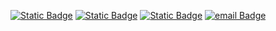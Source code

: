 [![Static Badge](https://img.shields.io/badge/-B2C-660099?style=for-the-badge)](#)
[![Static Badge](https://img.shields.io/badge/-App%20Vivo-660099?style=for-the-badge)](#)
[![Static Badge](https://img.shields.io/badge/-Squad%20Charlie%20Brown-660099?style=for-the-badge)](#)
[![email Badge](https://img.shields.io/badge/-rafael.silva4%40telefonica.com-461E5F?style=for-the-badge&logo=maildotru&link=mailto%3Arafael.silva4%40telefonica.com)](mailto:rafael.silva4%40telefonica.com)
